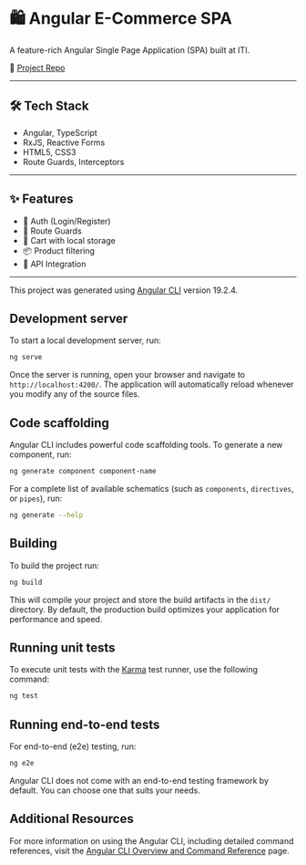 
# 🛍️ Angular E-Commerce SPA

A feature-rich Angular Single Page Application (SPA) built at ITI.

🔗 [Project Repo](https://github.com/MarawanAbed/Angular-Ecommerce)

---

## 🛠 Tech Stack

- Angular, TypeScript
- RxJS, Reactive Forms
- HTML5, CSS3
- Route Guards, Interceptors

---

## ✨ Features

- 🔐 Auth (Login/Register)
- 🔐 Route Guards
- 🛒 Cart with local storage
- 📦 Product filtering
- 🚀 API Integration

---

This project was generated using [Angular CLI](https://github.com/angular/angular-cli) version 19.2.4.

## Development server

To start a local development server, run:

```bash
ng serve
```

Once the server is running, open your browser and navigate to `http://localhost:4200/`. The application will automatically reload whenever you modify any of the source files.

## Code scaffolding

Angular CLI includes powerful code scaffolding tools. To generate a new component, run:

```bash
ng generate component component-name
```

For a complete list of available schematics (such as `components`, `directives`, or `pipes`), run:

```bash
ng generate --help
```

## Building

To build the project run:

```bash
ng build
```

This will compile your project and store the build artifacts in the `dist/` directory. By default, the production build optimizes your application for performance and speed.

## Running unit tests

To execute unit tests with the [Karma](https://karma-runner.github.io) test runner, use the following command:

```bash
ng test
```

## Running end-to-end tests

For end-to-end (e2e) testing, run:

```bash
ng e2e
```

Angular CLI does not come with an end-to-end testing framework by default. You can choose one that suits your needs.

## Additional Resources

For more information on using the Angular CLI, including detailed command references, visit the [Angular CLI Overview and Command Reference](https://angular.dev/tools/cli) page.
